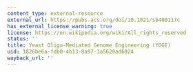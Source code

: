 ```yaml
---
content_type: external-resource
external_url: https://pubs.acs.org/doi/10.1021/sb400117c
has_external_license_warning: true
license: https://en.wikipedia.org/wiki/All_rights_reserved
status: ''
title: Yeast Oligo-Mediated Genome Engineering (YOGE)
uid: 1826be6a-fdb0-4b13-8a97-1a5620ad6024
wayback_url: ''
---
```

